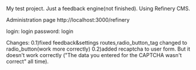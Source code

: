 My test project.
Just a feedback engine(not finished).
Using Refinery CMS.

Administration page http://localhost:3000/refinery

login: login
password: login

Changes:
0.1)fixed feedback&settings routes,radio_button_tag changed to radio_button(work more correctly)
0.2)added recaptcha to user form. But it doesn't work correctly ("The data you entered for the CAPTCHA wasn't correct" all time).
